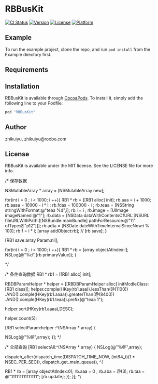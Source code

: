 # RBBusKit

[![CI Status](http://img.shields.io/travis/zhikuiyu/RBBusKit.svg?style=flat)](https://travis-ci.org/zhikuiyu/RBBusKit)
[![Version](https://img.shields.io/cocoapods/v/RBBusKit.svg?style=flat)](http://cocoapods.org/pods/RBBusKit)
[![License](https://img.shields.io/cocoapods/l/RBBusKit.svg?style=flat)](http://cocoapods.org/pods/RBBusKit)
[![Platform](https://img.shields.io/cocoapods/p/RBBusKit.svg?style=flat)](http://cocoapods.org/pods/RBBusKit)

## Example

To run the example project, clone the repo, and run `pod install` from the Example directory first.

## Requirements

## Installation

RBBusKit is available through [CocoaPods](http://cocoapods.org). To install
it, simply add the following line to your Podfile:

```ruby
pod "RBBusKit"
```

## Author

zhikuiyu, zhikuiyu@roobo.com

## License

RBBusKit is available under the MIT license. See the LICENSE file for more info.



/* 保存数据

NSMutableArray * array = [NSMutableArray new];

for(int i = 0 ; i < 1000; i ++){
RB1 * rb = [[RB1 alloc] init];
rb.aaa = i + 1000;
rb.aaaa = 10000 - i * i ;
rb.fdas = 100000 - i  ;
rb.teaa = [NSString stringWithFormat:@"teaa  %d",i];
rb.i = i ;
rb.image = [UIImage imageNamed:@"1"];
rb.data = [NSData dataWithContentsOfURL:[NSURL fileURLWithPath:[[NSBundle mainBundle] pathForResource:@"11" ofType:@"p12"]]];
rb.adta = [NSDate dateWithTimeIntervalSinceNow:i % 100];
rb.f = i * i;
[array addObject:rb];
//        [rb save];
}

[RB1 save:array Param:nil];

for(int i = 0 ; i < 1000; i ++){
RB1 * rb = [array objectAtIndex:i];
NSLog(@"%d",[rb primaryValue]);
}

*/


/* 条件查询数据
RB1 * rb1 = [[RB1 alloc] init];

RBDBParamHelper * helper = [[RBDBParamHelper alloc] initModleClass:[RB1 class]];
helper.comple(HKey(rb1.aaa)).lessThan(@(1100))
.AND().comple(HKey(rb1.aaaa)).greaterThan(@(8400))
.AND().comple(HKey(rb1.teaa)).prefix(@"teaa  1");

helper.sort(HKey(rb1.aaaa),DESC);

helper.count(5);


[RB1 selectParam:helper :^(NSArray * array) {

NSLog(@"%@",array);
}];
*/



/* 全部查询
[RB1 selectAll:^(NSArray * array) {
NSLog(@"%@",array);

dispatch_after(dispatch_time(DISPATCH_TIME_NOW, (int64_t)(1 * NSEC_PER_SEC)), dispatch_get_main_queue(), ^{

RB1 * rb = [array objectAtIndex:0];
rb.aaa = 0 ;
rb.aba = @(3);
rb.taa = @"111111111111111";
[rb update];
});
}];
*/